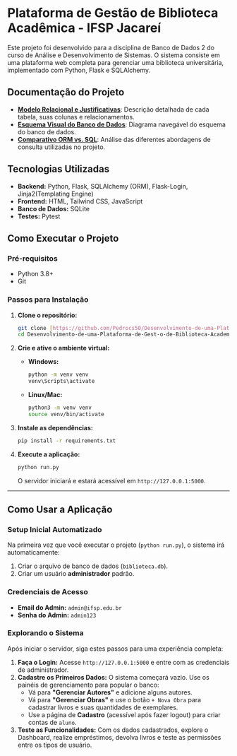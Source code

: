 # Plataforma de Gestão de Biblioteca Acadêmica - IFSP Jacareí

Este projeto foi desenvolvido para a disciplina de Banco de Dados 2 do curso de Análise e Desenvolvimento de Sistemas. O sistema consiste em uma plataforma web completa para gerenciar uma biblioteca universitária, implementado com Python, Flask e SQLAlchemy.

## Documentação do Projeto
* **[Modelo Relacional e Justificativas](docs/modelagem.md)**: Descrição detalhada de cada tabela, suas colunas e relacionamentos.
* **[Esquema Visual do Banco de Dados](docs/esquema_relacional.svg)**: Diagrama navegável do esquema do banco de dados.
* **[Comparativo ORM vs. SQL](docs/comparacao.md)**: Análise das diferentes abordagens de consulta utilizadas no projeto.

## Tecnologias Utilizadas
* **Backend:** Python, Flask, SQLAlchemy (ORM), Flask-Login, Jinja2(Templating Engine)
* **Frontend:** HTML, Tailwind CSS, JavaScript
* **Banco de Dados:** SQLite
* **Testes:** Pytest

## Como Executar o Projeto

### Pré-requisitos
* Python 3.8+
* Git

### Passos para Instalação

1.  **Clone o repositório:**
    ```bash
    git clone [https://github.com/Pedrocs50/Desenvolvimento-de-uma-Plataforma-de-Gest-o-de-Biblioteca-Academica-com-ORM](https://github.com/Pedrocs50/Desenvolvimento-de-uma-Plataforma-de-Gest-o-de-Biblioteca-Academica-com-ORM)
    cd Desenvolvimento-de-uma-Plataforma-de-Gest-o-de-Biblioteca-Academica-com-ORM
    ```

2.  **Crie e ative o ambiente virtual:**
    * **Windows:**
        ```bash
        python -m venv venv
        venv\Scripts\activate
        ```
    * **Linux/Mac:**
        ```bash
        python3 -m venv venv
        source venv/bin/activate
        ```

3.  **Instale as dependências:**
    ```bash
    pip install -r requirements.txt
    ```

4.  **Execute a aplicação:**
    ```bash
    python run.py
    ```
    O servidor iniciará e estará acessível em `http://127.0.0.1:5000`.

---
## Como Usar a Aplicação

### Setup Inicial Automatizado
Na primeira vez que você executar o projeto (`python run.py`), o sistema irá automaticamente:
1.  Criar o arquivo de banco de dados (`biblioteca.db`).
2.  Criar um usuário **administrador** padrão.

### Credenciais de Acesso
* **Email do Admin:** `admin@ifsp.edu.br`
* **Senha do Admin:** `admin123`

### Explorando o Sistema
Após iniciar o servidor, siga estes passos para uma experiência completa:

1.  **Faça o Login:** Acesse `http://127.0.0.1:5000` e entre com as credenciais de administrador.
2.  **Cadastre os Primeiros Dados:** O sistema começará vazio. Use os painéis de gerenciamento para popular o banco:
    * Vá para **"Gerenciar Autores"** e adicione alguns autores.
    * Vá para **"Gerenciar Obras"** e use o botão `+ Nova Obra` para cadastrar livros e suas quantidades de exemplares.
    * Use a página de **Cadastro** (acessível após fazer logout) para criar contas de `aluno`.
3.  **Teste as Funcionalidades:** Com os dados cadastrados, explore o Dashboard, realize empréstimos, devolva livros e teste as permissões entre os tipos de usuário.